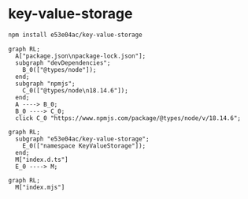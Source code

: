 # key-value-storage

~~~~~ sh
npm install e53e04ac/key-value-storage
~~~~~

~~~~~ mermaid
graph RL;
  A["package.json\npackage-lock.json"];
  subgraph "devDependencies";
    B_0(["@types/node"]);
  end;
  subgraph "npmjs";
    C_0(["@types/node\n18.14.6"]);
  end;
  A ----> B_0;
  B_0 ----> C_0;
  click C_0 "https://www.npmjs.com/package/@types/node/v/18.14.6";
~~~~~

~~~~~ mermaid
graph RL;
  subgraph "e53e04ac/key-value-storage";
    E_0(["namespace KeyValueStorage"]);
  end;
  M["index.d.ts"]
  E_0 ----> M;
~~~~~

~~~~~ mermaid
graph RL;
  M["index.mjs"]
~~~~~
